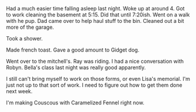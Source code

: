 Had a much easier time falling asleep last night. Woke up at around 4. Got to work cleaning the basement at 5:15. Did that until 7:20ish. Went on a walk with he pup. Dad came over to help haul stuff to the bin. Cleaned out a bit more of the garage. 

Took a shower.

Made french toast. Gave a good amount to Gidget dog. 

Went over to the mitchell's. Ray was riding. I had a nice conversation with Robyn. Bella's class last night was really good apparently. 

I still can't bring myself to work on those forms, or even Lisa's memorial. I'm just not up to that sort of work. I need to figure out how to get them done next week. 

I'm making Couscous with Caramelized Fennel right now. 